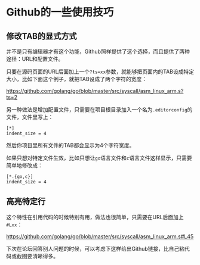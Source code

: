 # Github的一些使用技巧



## 修改TAB的显式方式

并不是只有编辑器才有这个功能，Github照样提供了这个选择，而且提供了两种途径：URL和配置文件。

只要在源码页面的URL后面加上一个`?ts=xx`参数，就能够把页面内的TAB设成特定大小，比如下面这个例子，就把TAB设成了两个字符的宽度：

<https://github.com/golang/go/blob/master/src/syscall/asm_linux_arm.s?ts=2>

另一种做法是增加配置文件，只需要在项目根目录加入一个名为`.editorconfig`的文件，文件里写上：
```
[*]
indent_size = 4
```

然后你项目里所有文件的TAB都会显示为4个字符宽度。

如果只想对特定文件生效，比如只想让`go`语言文件和`c`语言文件这样显示，只需要简单地修改成：

```
[*.{go,c}]
indent_size = 4
```



## 高亮特定行

这个特性在引用代码的时候特别有用，做法也很简单，只需要在URL后面加上`#Lxx`：

<https://github.com/golang/go/blob/master/src/syscall/asm_linux_arm.s#L45>

下次在论坛回答别人问题的时候，可以考虑下这样给出Github链接，比自己粘代码或截图要清晰得多。

